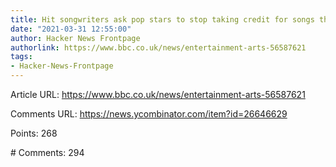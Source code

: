 ```yaml
---
title: Hit songwriters ask pop stars to stop taking credit for songs they didn't write
date: "2021-03-31 12:55:00"
author: Hacker News Frontpage
authorlink: https://www.bbc.co.uk/news/entertainment-arts-56587621
tags:
- Hacker-News-Frontpage
---
```


<p>Article URL: <a href="https://www.bbc.co.uk/news/entertainment-arts-56587621">https://www.bbc.co.uk/news/entertainment-arts-56587621</a></p>
<p>Comments URL: <a href="https://news.ycombinator.com/item?id=26646629">https://news.ycombinator.com/item?id=26646629</a></p>
<p>Points: 268</p>
<p># Comments: 294</p>

